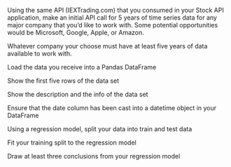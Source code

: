 Using the same API (IEXTrading.com) that you consumed in your Stock API application, make an initial API call for 5 years of time series data for any major company that you’d like to work with. Some potential opportunities would be Microsoft, Google, Apple, or Amazon.

Whatever company your choose must have at least five years of data available to work with.

Load the data you receive into a Pandas DataFrame

Show the first five rows of the data set

Show the description and the info of the data set

Ensure that the date column has been cast into a datetime object in your DataFrame

Using a regression model, split your data into train and test data

Fit your training split to the regression model

Draw at least three conclusions from your regression model
